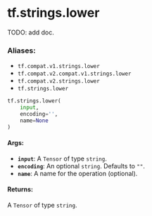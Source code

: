 <div itemscope itemtype="http://developers.google.com/ReferenceObject">
<meta itemprop="name" content="tf.strings.lower" />
<meta itemprop="path" content="Stable" />
</div>

# tf.strings.lower

TODO: add doc.

### Aliases:

* `tf.compat.v1.strings.lower`
* `tf.compat.v2.compat.v1.strings.lower`
* `tf.compat.v2.strings.lower`
* `tf.strings.lower`

``` python
tf.strings.lower(
    input,
    encoding='',
    name=None
)
```

<!-- Placeholder for "Used in" -->


#### Args:


* <b>`input`</b>: A `Tensor` of type `string`.
* <b>`encoding`</b>: An optional `string`. Defaults to `""`.
* <b>`name`</b>: A name for the operation (optional).


#### Returns:

A `Tensor` of type `string`.
